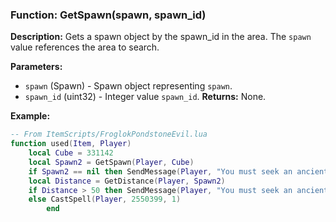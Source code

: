 ### Function: GetSpawn(spawn, spawn_id)

**Description:**
Gets a spawn object by the spawn_id in the area.    The `spawn` value references the area to search.

**Parameters:**
- `spawn` (Spawn) - Spawn object representing `spawn`.
- `spawn_id` (uint32) - Integer value `spawn_id`.
**Returns:** None.

**Example:**

```lua
-- From ItemScripts/FroglokPondstoneEvil.lua
function used(Item, Player)
    local Cube = 331142
    local Spawn2 = GetSpawn(Player, Cube)
    if Spawn2 == nil then SendMessage(Player, "You must seek an ancient pond to use this item.", "Yellow") else
    local Distance = GetDistance(Player, Spawn2)
    if Distance > 50 then SendMessage(Player, "You must seek an ancient pond to use this item.", "Yellow")
    else CastSpell(Player, 2550399, 1)
        end
```
